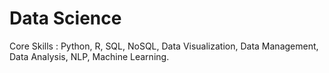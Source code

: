 # Data Science
Core Skills : Python, R, SQL, NoSQL, Data Visualization, Data Management, Data Analysis, NLP, Machine Learning.
